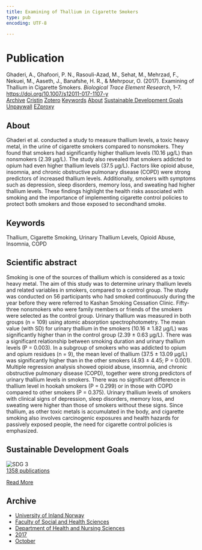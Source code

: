 ```yaml
---
title: Examining of Thallium in Cigarette Smokers
type: pub
encoding: UTF-8

---
```

<h1>Publication</h1>
<article id="csl-bib-container-QBKLMFYS" class="csl-bib-container">
  <div class="csl-bib-body"> <div class="csl-entry">Ghaderi, A., Ghafoori, P. N., Rasouli-Azad, M., Sehat, M., Mehrzad, F., Nekuei, M., Aaseth, J., Banafshe, H. R., &#38; Mehrpour, O. (2017). Examining of Thallium in Cigarette Smokers. <i>Biological Trace Element Research</i>, 1–7. <a href="https://doi.org/10.1007/s12011-017-1107-y">https://doi.org/10.1007/s12011-017-1107-y</a></div> </div>
  <div class="csl-bib-buttons">
    <a href="#taxonomy-article-QBKLMFYS" alt="archive" class="csl-bib-button">Archive</a>
    <a href="https://app.cristin.no/results/show.jsf?id=1503254" alt="Cristin" class="csl-bib-button">Cristin</a>
    <a href="http://zotero.org/groups/5881554/items/QBKLMFYS" alt="Zotero" class="csl-bib-button">Zotero</a>
    <a href="#keywords-article-QBKLMFYS" alt="keywords" class="csl-bib-button">Keywords</a>
    <a href="#about-article-QBKLMFYS" alt="about_pub" class="csl-bib-button">About</a>
    <a href="#sdg-article-QBKLMFYS" alt="sdg" class="csl-bib-button">Sustainable Development Goals</a>
    <a href="https://doi.org/10.1007/s12011-017-1107-y" alt="Unpaywall" class="csl-bib-button">Unpaywall</a>
    <a href="https://doi.org/10.1007/s12011-017-1107-y" alt="EZproxy" class="csl-bib-button">EZproxy</a>
  </div>
  <div id="csl-bib-meta-container-QBKLMFYS"></div>
</article>
<div id="csl-bib-meta-QBKLMFYS" class="csl-bib-meta">
  <article id="about-article-QBKLMFYS" class="about_pub-article">
    <h1>About</h1>
    Ghaderi et al. conducted a study to measure thallium levels, a toxic heavy metal, in the urine of cigarette smokers compared to nonsmokers. They found that smokers had significantly higher thallium levels (10.16 μg/L) than nonsmokers (2.39 μg/L). The study also revealed that smokers addicted to opium had even higher thallium levels (37.5 μg/L). Factors like opioid abuse, insomnia, and chronic obstructive pulmonary disease (COPD) were strong predictors of increased thallium levels. Additionally, smokers with symptoms such as depression, sleep disorders, memory loss, and sweating had higher thallium levels. These findings highlight the health risks associated with smoking and the importance of implementing cigarette control policies to protect both smokers and those exposed to secondhand smoke.
  </article>
  <article id="keywords-article-QBKLMFYS" class="keywords-article">
    <h1>Keywords</h1>
    Thallium, Cigarette Smoking, Urinary Thallium Levels, Opioid Abuse, Insomnia, COPD
  </article>
  <article id="abstract-article-QBKLMFYS" class="abstract-article">
    <h1>Scientific abstract</h1>
    Smoking is one of the sources of thallium which is considered as a toxic heavy metal. The aim of this study was to determine urinary thallium levels and related variables in smokers, compared to a control group. The study was conducted on 56 participants who had smoked continuously during the year before they were referred to Kashan Smoking Cessation Clinic. Fifty-three nonsmokers who were family members or friends of the smokers were selected as the control group. Urinary thallium was measured in both groups (n = 109) using atomic absorption spectrophotometry. The mean value (with SD) for urinary thallium in the smokers (10.16 ± 1.82 μg/L) was significantly higher than in the control group (2.39 ± 0.63 μg/L). There was a significant relationship between smoking duration and urinary thallium levels (P = 0.003). In a subgroup of smokers who was addicted to opium and opium residues (n = 9), the mean level of thallium (37.5 ± 13.09 μg/L) was significantly higher than in the other smokers (4.93 ± 4.45; P = 0.001). Multiple regression analysis showed opioid abuse, insomnia, and chronic obstructive pulmonary disease (COPD), together were strong predictors of urinary thallium levels in smokers. There was no significant difference in thallium level in hookah smokers (P = 0.299) or in those with COPD compared to other smokers (P = 0.375). Urinary thallium levels of smokers with clinical signs of depression, sleep disorders, memory loss, and sweating were higher than those of smokers without these signs. Since thallium, as other toxic metals is accumulated in the body, and cigarette smoking also involves carcinogenic exposures and health hazards for passively exposed people, the need for cigarette control policies is emphasized.
  </article>
  <article id="sdg-article-QBKLMFYS" class="sdg-article">
    <h1>Sustainable Development Goals</h1>
    <div class="sdg-container"><div id="sdg3" class="sdg">
        <img src="{{< params subfolder >}}images/sdg/sdg03_en.png" class="image" alt="SDG 3">
        <div class="sdg-overlay">
          <a href="{{< params subfolder >}}en/archive/?sdg=3#archive" class="sdg-publication-count"><span>1358</span> publications</a>
          <p><a href="https://sdgs.un.org/goals/goal3" class="sdg-read-more">Read More</a></p>
        </div>
      </div></div>
  </article>
  <article id="taxonomy-article-QBKLMFYS" class="taxonomy-article">
    <h1>Archive</h1>
    <ul>
      <li><a href="{{< params subfolder >}}en/archive/?key=3DCRN523">University of Inland Norway</a></li>
      <li><a href="{{< params subfolder >}}en/archive/?key=IDKFS3MX">Faculty of Social and Health Sciences</a></li>
      <li><a href="{{< params subfolder >}}en/archive/?key=GTV4ECMZ">Department of Health and Nursing Sciences</a></li>
      <li><a href="{{< params subfolder >}}en/archive/?key=QV2QKSDS">2017</a></li>
      <li><a href="{{< params subfolder >}}en/archive/?key=5H5AWTPI">October</a></li>
    </ul>
  </article>
</div>
